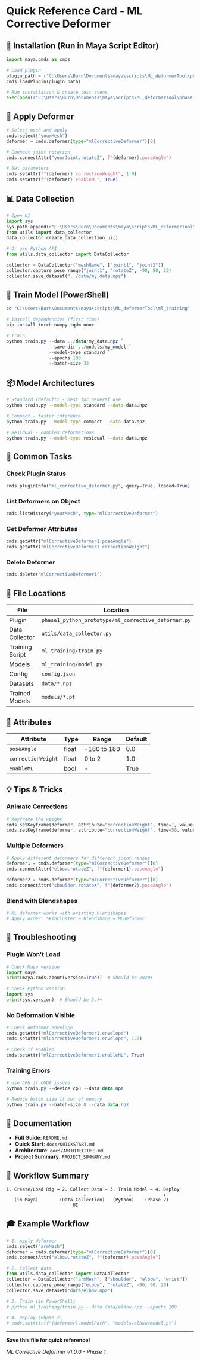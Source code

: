 # Quick Reference Card - ML Corrective Deformer

## 🚀 Installation (Run in Maya Script Editor)

```python
import maya.cmds as cmds

# Load plugin
plugin_path = r"C:\Users\Burn\Documents\maya\scripts\ML_deformerTool\phase1_python_prototype\ml_corrective_deformer.py"
cmds.loadPlugin(plugin_path)

# Run installation & create test scene
exec(open(r"C:\Users\Burn\Documents\maya\scripts\ML_deformerTool\phase1_python_prototype\install_deformer.py").read())
```

## 🎨 Apply Deformer

```python
# Select mesh and apply
cmds.select("yourMesh")
deformer = cmds.deformer(type="mlCorrectiveDeformer")[0]

# Connect joint rotation
cmds.connectAttr("yourJoint.rotateZ", f"{deformer}.poseAngle")

# Set parameters
cmds.setAttr(f"{deformer}.correctionWeight", 1.0)
cmds.setAttr(f"{deformer}.enableML", True)
```

## 📊 Data Collection

```python
# Open UI
import sys
sys.path.append(r"C:\Users\Burn\Documents\maya\scripts\ML_deformerTool")
from utils import data_collector
data_collector.create_data_collection_ui()

# Or use Python API
from utils.data_collector import DataCollector

collector = DataCollector("meshName", ["joint1", "joint2"])
collector.capture_pose_range("joint1", "rotateZ", -90, 90, 20)
collector.save_dataset("../data/my_data.npz")
```

## 🧠 Train Model (PowerShell)

```powershell
cd "C:\Users\Burn\Documents\maya\scripts\ML_deformerTool\ml_training"

# Install dependencies (first time)
pip install torch numpy tqdm onnx

# Train
python train.py --data ../data/my_data.npz `
                --save-dir ../models/my_model `
                --model-type standard `
                --epochs 100 `
                --batch-size 32
```

## 📦 Model Architectures

```bash
# Standard (default) - best for general use
python train.py --model-type standard --data data.npz

# Compact - faster inference
python train.py --model-type compact --data data.npz

# Residual - complex deformations
python train.py --model-type residual --data data.npz
```

## 🔧 Common Tasks

### Check Plugin Status
```python
cmds.pluginInfo("ml_corrective_deformer.py", query=True, loaded=True)
```

### List Deformers on Object
```python
cmds.listHistory("yourMesh", type="mlCorrectiveDeformer")
```

### Get Deformer Attributes
```python
cmds.getAttr("mlCorrectiveDeformer1.poseAngle")
cmds.getAttr("mlCorrectiveDeformer1.correctionWeight")
```

### Delete Deformer
```python
cmds.delete("mlCorrectiveDeformer1")
```

## 📁 File Locations

| File | Location |
|------|----------|
| Plugin | `phase1_python_prototype/ml_corrective_deformer.py` |
| Data Collector | `utils/data_collector.py` |
| Training Script | `ml_training/train.py` |
| Models | `ml_training/model.py` |
| Config | `config.json` |
| Datasets | `data/*.npz` |
| Trained Models | `models/*.pt` |

## 🎯 Attributes

| Attribute | Type | Range | Default |
|-----------|------|-------|---------|
| `poseAngle` | float | -180 to 180 | 0.0 |
| `correctionWeight` | float | 0 to 2 | 1.0 |
| `enableML` | bool | - | True |

## 💡 Tips & Tricks

### Animate Corrections
```python
# Keyframe the weight
cmds.setKeyframe(deformer, attribute="correctionWeight", time=1, value=0)
cmds.setKeyframe(deformer, attribute="correctionWeight", time=50, value=1)
```

### Multiple Deformers
```python
# Apply different deformers for different joint ranges
deformer1 = cmds.deformer(type="mlCorrectiveDeformer")[0]
cmds.connectAttr("elbow.rotateZ", f"{deformer1}.poseAngle")

deformer2 = cmds.deformer(type="mlCorrectiveDeformer")[0]
cmds.connectAttr("shoulder.rotateX", f"{deformer2}.poseAngle")
```

### Blend with Blendshapes
```python
# ML deformer works with existing blendshapes
# Apply order: SkinCluster → Blendshape → MLDeformer
```

## 🐛 Troubleshooting

### Plugin Won't Load
```python
# Check Maya version
import maya
print(maya.cmds.about(version=True))  # Should be 2020+

# Check Python version
import sys
print(sys.version)  # Should be 3.7+
```

### No Deformation Visible
```python
# Check deformer envelope
cmds.getAttr("mlCorrectiveDeformer1.envelope")
cmds.setAttr("mlCorrectiveDeformer1.envelope", 1.0)

# Check if enabled
cmds.setAttr("mlCorrectiveDeformer1.enableML", True)
```

### Training Errors
```powershell
# Use CPU if CUDA issues
python train.py --device cpu --data data.npz

# Reduce batch size if out of memory
python train.py --batch-size 8 --data data.npz
```

## 📖 Documentation

- **Full Guide**: `README.md`
- **Quick Start**: `docs/QUICKSTART.md`
- **Architecture**: `docs/ARCHITECTURE.md`
- **Project Summary**: `PROJECT_SUMMARY.md`

## 🔗 Workflow Summary

```
1. Create/Load Rig → 2. Collect Data → 3. Train Model → 4. Deploy
        ↓                    ↓                ↓            ↓
   (in Maya)        (Data Collection)   (Python)    (Phase 2)
                         UI
```

## 🎓 Example Workflow

```python
# 1. Apply deformer
cmds.select("armMesh")
deformer = cmds.deformer(type="mlCorrectiveDeformer")[0]
cmds.connectAttr("elbow.rotateZ", f"{deformer}.poseAngle")

# 2. Collect data
from utils.data_collector import DataCollector
collector = DataCollector("armMesh", ["shoulder", "elbow", "wrist"])
collector.capture_pose_range("elbow", "rotateZ", -90, 90, 20)
collector.save_dataset("data/elbow.npz")

# 3. Train (in PowerShell)
# python ml_training/train.py --data data/elbow.npz --epochs 100

# 4. Deploy (Phase 2)
# cmds.setAttr(f"{deformer}.modelPath", "models/elbow/model.pt")
```

---

**Save this file for quick reference!**

*ML Corrective Deformer v1.0.0 - Phase 1*
